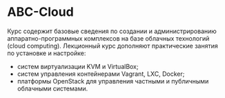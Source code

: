 # ABC-Cloud

Курс содержит базовые сведения по создании и администрированию аппаратно-программных комплексов на базе облачных технологий \(cloud computing\). Лекционный курс дополняют практические занятия по установке и настройке:

* систем виртуализации KVM и VirtualBox;
* систем управления контейнерами Vagrant, LXC, Docker;
* платформы OpenStack для управления частными и публичными облачными системами.

